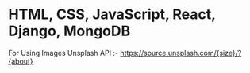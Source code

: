 # HTML, CSS, JavaScript, React, Django, MongoDB
For Using Images Unsplash API :- https://source.unsplash.com/{size}/?{about}
